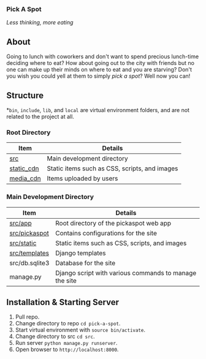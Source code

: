 ### Pick A Spot
*Less thinking, more eating*

## About
Going to lunch with coworkers and don't want to spend precious lunch-time deciding where to eat? How about going out to the city with friends but no one can make up their minds on where to eat and you are starving? Don't you wish you could yell at them to simply *pick a spot*? Well now you can!

## Structure
\*`bin`, `include`, `lib`, and `local` are virtual environment folders, and are not related to the project at all.

### Root Directory
Item | Details
--------- | -------
[src](https://github.com/pk400/pick-a-spot/tree/master/src) | Main development directory
[static_cdn](https://github.com/pk400/pick-a-spot/tree/master/static_cdn) | Static items such as CSS, scripts, and images
[media_cdn](https://github.com/pk400/pick-a-spot/tree/master/media_cdn) | Items uploaded by users

### Main Development Directory
Item | Details
------|--------
[src/app](https://github.com/pk400/pick-a-spot/tree/master/src/app) | Root directory of the pickaspot web app
[src/pickaspot](https://github.com/pk400/pick-a-spot/tree/master/src/pickaspot) | Contains configurations for the site
[src/static](https://github.com/pk400/pick-a-spot/tree/master/src/static) | Static items such as CSS, scripts, and images
[src/templates](https://github.com/pk400/pick-a-spot/tree/master/src/templates) | Django templates
src/db.sqlite3 | Database for the site
manage.py | Django script with various commands to manage the site

## Installation & Starting Server
1. Pull repo.
2. Change directory to repo `cd pick-a-spot`.
3. Start virtual environment with `source bin/activate`.
4. Change directory to src `cd src`.
5. Run server `python manage.py runserver`.
6. Open browser to `http://localhost:8000`.
